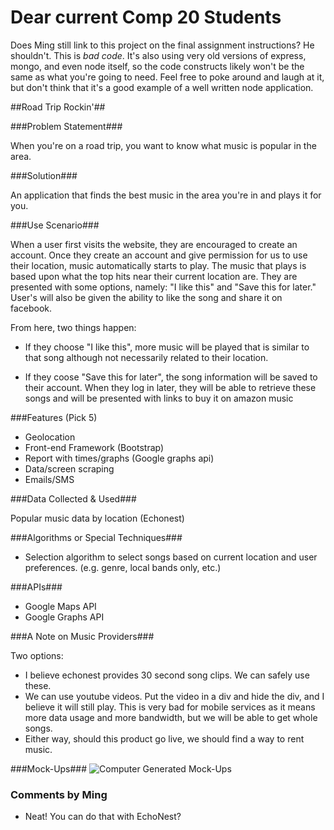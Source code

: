 # Dear current Comp 20 Students

Does Ming still link to this project on the final assignment instructions? He shouldn't. This is _bad code_. It's also using very old versions of express, mongo, and even node itself, so the code constructs likely won't be the same as what you're going to need. Feel free to poke around and laugh at it, but don't think that it's a good example of a well written node application. 

[mockup]: readme_images/mock_ups.png

##Road Trip Rockin'##

###Problem Statement###

When you're on a road trip, you want to know what music is popular in the 
area.

###Solution###

An application that finds the best music in the area you're in and plays it
 for you.

###Use Scenario###

When a user first visits the website, they are encouraged to create an 
account. Once they create an account and give permission for us to use
their location, music automatically starts to play. The music that plays
is based upon what the top hits near their current location are. They are
presented with some options, namely: "I like this" and "Save this for
later." User's will also be given the ability to like the song and share
it on facebook. 

From here, two things happen:
* If they choose "I like this", more music will be played that is similar
to that song although not necessarily related to their location.

* If they coose "Save this for later", the song information will be saved
to their account. When they log in later, they will be able to retrieve 
these songs and will be presented with links to buy it on amazon music

###Features (Pick 5)

* Geolocation
* Front-end Framework (Bootstrap)
* Report with times/graphs (Google graphs api)
* Data/screen scraping
* Emails/SMS

###Data Collected & Used###

Popular music data by location (Echonest)

###Algorithms or Special Techniques###

* Selection algorithm to select songs based on current location and user
preferences. (e.g. genre, local bands only, etc.)

###APIs###

* Google Maps API
* Google Graphs API

###A Note on Music Providers###

Two options:

* I believe echonest provides 30 second song clips. We can safely use these.
* We can use youtube videos. Put the video in a div and hide the div, and I
  believe it will still play. This is very bad for mobile services as it
  means more data usage and more bandwidth, but we will be able to get whole
  songs.
* Either way, should this product go live, we should find a way to rent music.

###Mock-Ups###
![Computer Generated Mock-Ups][mockup]

### Comments by Ming
* Neat!  You can do that with EchoNest?
